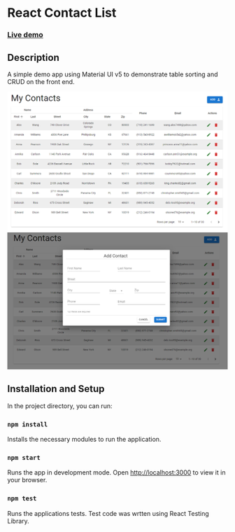 # React Contact List

### [Live demo](https://brucean52.github.io/react-contact-list/)

## Description

A simple demo app using Material UI v5 to demonstrate table sorting and CRUD on the front end.

![Alt text](https://github.com/brucean52/react-contact-list/blob/master/main.png "main")
![Alt text](https://github.com/brucean52/react-contact-list/blob/master/add-contact.png "add-contact")

## Installation and Setup

In the project directory, you can run:

### `npm install`
Installs the necessary modules to run the application.

### `npm start`
Runs the app in development mode.
Open [http://localhost:3000](http://localhost:3000) to view it in your browser.

### `npm test`
Runs the applications tests. Test code was wrtten using React Testing Library.
